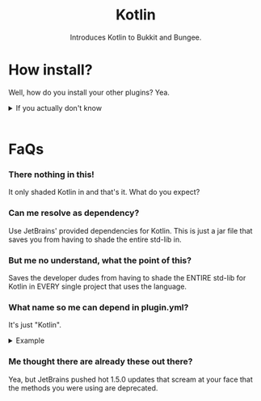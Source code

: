 <div align="center">
  
# Kotlin
Introduces Kotlin to Bukkit and Bungee.
</div>

# How install?
Well, how do you install your other plugins?
Yea.
<details>
  <summary>If you actually don't know</summary>
Drop this and any plugins file in well, the plugins folder in the server's directory?
I think it's pretty self-explanatory on how you install plugins.
</details>
<br>

# FaQs
### There nothing in this!
It only shaded Kotlin in and that's it. What do you expect?

### Can me resolve as dependency?
Use JetBrains' provided dependencies for Kotlin. This is just a jar file that saves you from having to shade the entire std-lib in.

### But me no understand, what the point of this?
Saves the developer dudes from having to shade the ENTIRE std-lib for Kotlin in EVERY single project that uses the language.

### What name so me can depend in plugin.yml?
It's just "Kotlin".
<details>
  <summary>Example</summary>
  
```yaml
  name: YourAmazingPluginUwU
  main: ur.things.idk
  version: UwU-alpha
  depend: [Kotlin] # <-- This!
```
</details>

### Me thought there are already these out there?
Yea, but JetBrains pushed hot 1.5.0 updates that scream at your face that the methods you were using are deprecated.
